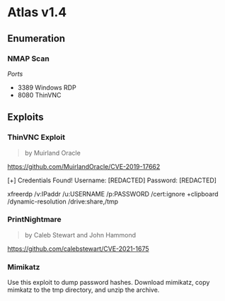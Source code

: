 # Atlas v1.4

## Enumeration

### NMAP Scan 

*Ports* 
* 3389 Windows RDP
* 8080 ThinVNC

## Exploits

### ThinVNC Exploit
> by Muirland Oracle

https://github.com/MuirlandOracle/CVE-2019-17662

[+] Credentials Found!
Username:       [REDACTED]
Password:       [REDACTED]

xfreerdp /v:IPaddr /u:USERNAME /p:PASSWORD /cert:ignore +clipboard /dynamic-resolution /drive:share,/tmp

### PrintNightmare
> by Caleb Stewart and John Hammond

https://github.com/calebstewart/CVE-2021-1675

### Mimikatz

Use this exploit to dump password hashes. Download mimikatz, copy mimkatz to the tmp directory, and unzip the archive.
```bash

```
